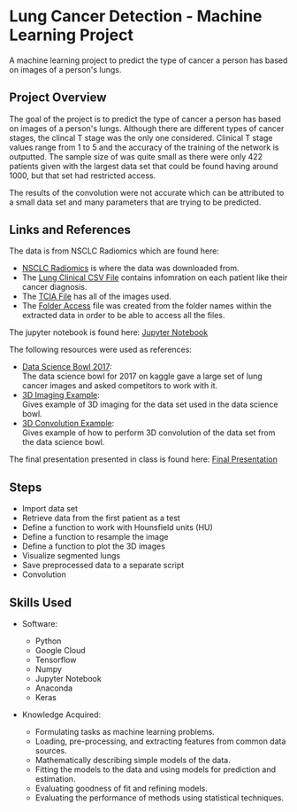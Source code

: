 # Lung Cancer Detection - Machine Learning Project
####                  
A machine learning project to predict the type of cancer a person has based on images of a person's lungs.

## Project Overview
The goal of the project is to predict the type of cancer a person has based on images of a person's lungs. 
Although there are different types of cancer stages, the clincal T stage was the only one considered.
Clinical T stage values range from 1 to 5 and the accuracy of the training of the network is outputted.
The sample size of was quite small as there were only 422 patients given with the largest data set that could be found having around 1000, but that set had restricted access.

The results of the convolution were not accurate which can be attributed to a small data set and many parameters that are trying to be predicted.

## Links and References
The data is from NSCLC Radiomics which are found here:

  * [NSCLC Radiomics](https://wiki.cancerimagingarchive.net/display/Public/RIDER+Lung+PET-CT#feb29a5b6fcc43b89290329e5e09b138)
  is where the data was downloaded from.
  * The [Lung Clinical CSV File](https://github.com/dannyjanani/Lung-Cancer-Detection/blob/master/Lung1.clinical.csv)
  contains infomration on each patient like their cancer diagnosis.
  * The [TCIA File](https://github.com/dannyjanani/Lung-Cancer-Detection/blob/master/doiJNLP-zohiLwie.tcia)
  has all of the images used.
  * The [Folder Access](https://github.com/dannyjanani/Lung-Cancer-Detection/blob/master/FolderAccess.csv) file was created from the folder names within the extracted data in order to be able to access all the files.

The jupyter notebook is found here:
[Jupyter Notebook](https://github.com/dannyjanani/Lung-Cancer-Detection/blob/master/Final.ipynb)

The following resources were used as references:
  * [Data Science Bowl 2017](https://www.kaggle.com/c/data-science-bowl-2017):  
  The data science bowl for 2017 on kaggle gave a large set of lung cancer images and asked competitors to work with it. 
  * [3D Imaging Example](https://www.kaggle.com/gzuidhof/full-preprocessing-tutorial):  
  Gives example of 3D imaging for the data set used in the data science bowl.
  * [3D Convolution Example](https://www.kaggle.com/sentdex/first-pass-through-data-w-3d-convnet?fbclid=IwAR0voIiPA6chiDa_rNsZHdd4479eDouj_FpBbDSA-IBvpJxQojKlNksFuXQ):  
  Gives example of how to perform 3D convolution of the data set from the data science bowl.

The final presentation presented in class is found here: [Final Presentation](https://github.com/dannyjanani/Lung-Cancer-Detection/blob/master/Final.pptx) 

## Steps
* Import data set
* Retrieve data from the first patient as a test
* Define a function to work with Hounsfield units (HU)
* Define a function to resample the image
* Define a function to plot the 3D images
* Visualize segmented lungs
* Save preprocessed data to a separate script
* Convolution

## Skills Used

* Software:
  * Python
  * Google Cloud
  * Tensorflow
  * Numpy
  * Jupyter Notebook
  * Anaconda
  * Keras
  
* Knowledge Acquired: 
  * Formulating tasks as machine learning problems.
  * Loading, pre-processing, and extracting features from common data sources.
  * Mathematically describing simple models of the data.
  * Fitting the models to the data and using models for prediction and estimation.
  * Evaluating goodness of fit and refining models.
  * Evaluating the performance of methods using statistical techniques.
